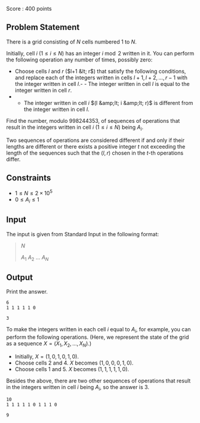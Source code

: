 Score : $400$ points

## Problem Statement

There is a grid consisting of $N$ cells numbered $1$ to $N$.

Initially, cell $i$ $(1 \le i \le N)$ has an integer $i \bmod 2$ written in it. You can perform the following operation any number of times, possibly zero:

- Choose cells $l$ and $r$ ($l+1 &lt; r$) that satisfy the following conditions, and replace each of the integers written in cells $l+1, l+2, \dots, r-1$ with the integer written in cell $l$.-   - The integer written in cell $l$ is equal to the integer written in cell $r$.
-   - The integer written in cell $i$ $(l &amp;lt; i &amp;lt; r)$ is different from the integer written in cell $l$.

Find the number, modulo $998244353$, of sequences of operations that result in the integers written in cell $i$ ($1 \leq i \leq N$) being $A_i$.

Two sequences of operations are considered different if and only if their lengths are different or there exists a positive integer $t$ not exceeding the length of the sequences such that the $(l, r)$ chosen in the $t$-th operations differ.

## Constraints

- $1 \leq N \leq 2 \times 10^5$
- $0 \leq A_i \leq 1$

## Input

The input is given from Standard Input in the following format:

> $N$
> 
> $A_1$ $A_2$ $\dots$ $A_N$

## Output

Print the answer.

```input1
6
1 1 1 1 1 0
```

```output1
3
```

To make the integers written in each cell $i$ equal to $A_i$, for example, you can perform the following operations. (Here, we represent the state of the grid as a sequence $X = (X_1, X_2, \dots, X_N)$.)

- Initially, $X = (1, 0, 1, 0, 1, 0)$.
- Choose cells $2$ and $4$. $X$ becomes $(1, 0, 0, 0, 1, 0)$.
- Choose cells $1$ and $5$. $X$ becomes $(1, 1, 1, 1, 1, 0)$.

Besides the above, there are two other sequences of operations that result in the integers written in cell $i$ being $A_i$, so the answer is $3$.

```input2
10
1 1 1 1 1 0 1 1 1 0
```

```output2
9
```